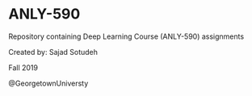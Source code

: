 # ANLY-590
Repository containing Deep Learning Course (ANLY-590) assignments 

Created by: Sajad Sotudeh

Fall 2019

@GeorgetownUniversty
